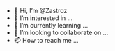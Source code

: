 - 👋 Hi, I’m @Zastroz
- 👀 I’m interested in ...
- 🌱 I’m currently learning ...
- 💞️ I’m looking to collaborate on ...
- 📫 How to reach me ...

<!---
Zastroz/Zastroz is a ✨ special ✨ repository because its `README.md` (this file) appears on your GitHub profile.
You can click the Preview link to take a look at your changes.
--->
